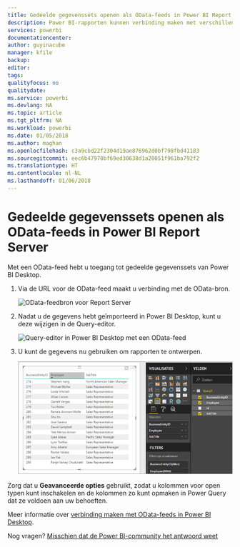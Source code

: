 ```yaml
---
title: Gedeelde gegevenssets openen als OData-feeds in Power BI Report Server
description: Power BI-rapporten kunnen verbinding maken met verschillende gegevensbronnen. Afhankelijk van de manier waarop de gegevens worden gebruikt, zijn er verschillende gegevensbronnen beschikbaar.
services: powerbi
documentationcenter: 
author: guyinacube
manager: kfile
backup: 
editor: 
tags: 
qualityfocus: no
qualitydate: 
ms.service: powerbi
ms.devlang: NA
ms.topic: article
ms.tgt_pltfrm: NA
ms.workload: powerbi
ms.date: 01/05/2018
ms.author: maghan
ms.openlocfilehash: c3a9cbd22f2304d19ae876962d0bf798fbd41183
ms.sourcegitcommit: eec6b47970bf69ed30638d1a20051f961ba792f2
ms.translationtype: HT
ms.contentlocale: nl-NL
ms.lasthandoff: 01/06/2018
---
```

# <a name="accessing-shared-datasets-as-odata-feeds-in-power-bi-report-server"></a>Gedeelde gegevenssets openen als OData-feeds in Power BI Report Server
Met een OData-feed hebt u toegang tot gedeelde gegevenssets van Power BI Desktop.

1. Via de URL voor de OData-feed maakt u verbinding met de OData-bron.
   
    ![OData-feedbron voor Report Server](media/access-dataset-odata/report-server-odata-feed.png)
2. Nadat u de gegevens hebt geïmporteerd in Power BI Desktop, kunt u deze wijzigen in de Query-editor.
   
    ![Query-editor in Power BI Desktop met een OData-feed](media/access-dataset-odata/report-server-odata-results-query-editor.png)
3. U kunt de gegevens nu gebruiken om rapporten te ontwerpen.
   
    ![Power BI Desktop-rapport ontwerpen met een OData-feed](media/access-dataset-odata/report-server-odata-power-bi-desktop-report-design.png)

Zorg dat u **Geavanceerde opties** gebruikt, zodat u kolommen voor open typen kunt inschakelen en de kolommen zo kunt opmaken in Power Query dat ze voldoen aan uw behoeften.

Meer informatie over [verbinding maken met OData-feeds in Power BI Desktop](../desktop-connect-odata.md).

Nog vragen? [Misschien dat de Power BI-community het antwoord weet](https://community.powerbi.com/)

